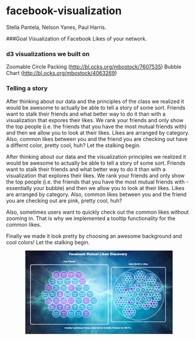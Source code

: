facebook-visualization
======================

Stella Pantela, Nelson Yanes, Paul Harris.

###Goal
Visualization of Facebook Likes of your network.

### d3 visualizations we built on
Zoomable Circle Packing (http://bl.ocks.org/mbostock/7607535)
Bubble Chart (http://bl.ocks.org/mbostock/4063269)

### Telling a story
After thinking about our data and the principles of the class we realized it would be awesome to actually be able to tell a story of some sort. Friends want to stalk their friends and what better way to do it than with a visualization that expores their likes. We rank your friends and only show the top people (i.e. the friends that you have the most mutual friends with) and then we allow you to look at their likes. Likes are arranged by category. Also, common likes between you and the friend you are checking out have a differnt color, pretty cool, huh? Let the stalking begin.


After thinking about our data and the visualization principles we realized it would be awesome to actually be able to tell a story of some sort. Friends want to stalk their friends and what better way to do it than with a visualization that explores their likes. We rank your friends and only show the top people (i.e. the friends that you have the most mutual friends with - essentially your bubble) and then we allow you to look at their likes. Likes are arranged by category. Also, common likes between you and the friend you are checking out are pink, pretty cool, huh?

Also, sometimes users want to quickly check out the common likes without zooming in. That is why we implemented a tooltip functionality for the common likes. 

Finally we made it look pretty by choosing an awesome background and cool colors! Let the stalking begin.

<img src="img/final.png" width="400" style="display: block; margin-left:auto; margin-right:auto;"/>











